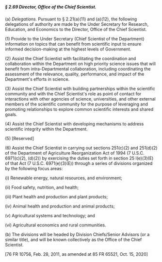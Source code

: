 ##### § 2.69 Director, Office of the Chief Scientist. #####

(a) *Delegations.* Pursuant to § 2.21(a)(11) and (a)(12), the following delegations of authority are made by the Under Secretary for Research, Education, and Economics to the Director, Office of the Chief Scientist.

(1) Provide to the Under Secretary (Chief Scientist of the Department) information on topics that can benefit from scientific input to ensure informed decision-making at the highest levels of Government.

(2) Assist the Chief Scientist with facilitating the coordination and collaboration within the Department on high priority science issues that will benefit from intra-Departmental collaboration, including coordinating the assessment of the relevance, quality, performance, and impact of the Department's efforts in science.

(3) Assist the Chief Scientist with building partnerships within the scientific community and with the Chief Scientist's role as point of contact for interactions with other agencies of science, universities, and other external members of the scientific community for the purpose of leveraging and promoting relationships to explore common scientific interests and shared goals.

(4) Assist the Chief Scientist with developing mechanisms to address scientific integrity within the Department.

(5) [Reserved]

(6) Assist the Chief Scientist in carrying out sections 251(c)(2) and 251(d)(2) of the Department of Agriculture Reorganization Act of 1994 (7 U.S.C. 6971(c)(2), (d)(2)) by exercising the duties set forth in section 25 l(e)(3)(E) of that Act (7 U.S.C. 6971(e)(3)(E)) through a series of divisions organized by the following focus areas:

(i) Renewable energy, natural resources, and environment;

(ii) Food safety, nutrition, and health;

(iii) Plant health and production and plant products;

(iv) Animal health and production and animal products;

(v) Agricultural systems and technology; and

(vi) Agricultural economics and rural communities.

(b) The divisions will be headed by Division Chiefs/Senior Advisors (or a similar title), and will be known collectively as the Office of the Chief Scientist.

[76 FR 10756, Feb. 28, 2011, as amended at 85 FR 65521, Oct. 15, 2020]